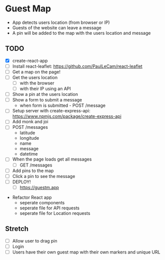# Guest Map

- App detects users location (from browser or IP)
- Guests of the website can leave a message
- A pin will be added to the map with the users location and message

## TODO

- [x] create-react-app
- [ ] Install react-leaflet: https://github.com/PaulLeCam/react-leaflet
- [ ] Get a map on the page!
- [ ] Get the users location
  - [ ] with the browser
  - [ ] with their IP using an API
- [ ] Show a pin at the users location
- [ ] Show a form to submit a message
  - when form is submitted - POST /message
- [ ] Setup server with create-express-api: https://www.npmjs.com/package/create-express-api
- [ ] Add monk and joi
- [ ] POST /messages
  - latitude
  - longitude
  - name
  - message
  - datetime
- [ ] When the page loads get all messages
  - [ ] GET /messages
- [ ] Add pins to the map
- [ ] Click a pin to see the message
- [ ] DEPLOY!
  - [ ] https://guestm.app
- Refactor React app
  - seperate components
  - seperate file for API requests
  - seperate file for Location requests

## Stretch

- [ ] Allow user to drag pin
- [ ] Login
- [ ] Users have their own guest map with their own markers and unique URL
